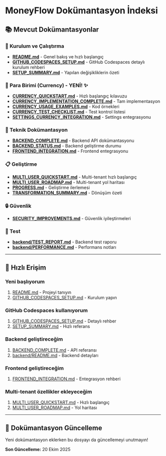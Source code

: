# MoneyFlow Dokümantasyon İndeksi

## 📚 Mevcut Dokümantasyonlar

### 🚀 Kurulum ve Çalıştırma
- **[README.md](./README.md)** - Genel bakış ve hızlı başlangıç
- **[GITHUB_CODESPACES_SETUP.md](./GITHUB_CODESPACES_SETUP.md)** - GitHub Codespaces detaylı kurulum rehberi
- **[SETUP_SUMMARY.md](./SETUP_SUMMARY.md)** - Yapılan değişikliklerin özeti

### 💱 Para Birimi (Currency) - YENİ! ✨
- **[CURRENCY_QUICKSTART.md](./CURRENCY_QUICKSTART.md)** - Hızlı başlangıç kılavuzu
- **[CURRENCY_IMPLEMENTATION_COMPLETE.md](./CURRENCY_IMPLEMENTATION_COMPLETE.md)** - Tam implementasyon
- **[CURRENCY_USAGE_EXAMPLES.md](./CURRENCY_USAGE_EXAMPLES.md)** - Kod örnekleri
- **[CURRENCY_TEST_CHECKLIST.md](./CURRENCY_TEST_CHECKLIST.md)** - Test kontrol listesi
- **[SETTINGS_CURRENCY_INTEGRATION.md](./SETTINGS_CURRENCY_INTEGRATION.md)** - Settings entegrasyonu

### 🔧 Teknik Dokümantasyon
- **[BACKEND_COMPLETE.md](./BACKEND_COMPLETE.md)** - Backend API dokümantasyonu
- **[BACKEND_STATUS.md](./BACKEND_STATUS.md)** - Backend geliştirme durumu
- **[FRONTEND_INTEGRATION.md](./FRONTEND_INTEGRATION.md)** - Frontend entegrasyonu

### 📋 Geliştirme
- **[MULTI_USER_QUICKSTART.md](./MULTI_USER_QUICKSTART.md)** - Multi-tenant hızlı başlangıç
- **[MULTI_USER_ROADMAP.md](./MULTI_USER_ROADMAP.md)** - Multi-tenant yol haritası
- **[PROGRESS.md](./PROGRESS.md)** - Geliştirme ilerlemesi
- **[TRANSFORMATION_SUMMARY.md](./TRANSFORMATION_SUMMARY.md)** - Dönüşüm özeti

### 🔒 Güvenlik
- **[SECURITY_IMPROVEMENTS.md](./SECURITY_IMPROVEMENTS.md)** - Güvenlik iyileştirmeleri

### 🧪 Test
- **[backend/TEST_REPORT.md](./backend/TEST_REPORT.md)** - Backend test raporu
- **[backend/PERFORMANCE.md](./backend/PERFORMANCE.md)** - Performans notları

---

## 🎯 Hızlı Erişim

### Yeni başlıyorum
1. [README.md](./README.md) - Projeyi tanıyın
2. [GITHUB_CODESPACES_SETUP.md](./GITHUB_CODESPACES_SETUP.md) - Kurulum yapın

### GitHub Codespaces kullanıyorum
1. [GITHUB_CODESPACES_SETUP.md](./GITHUB_CODESPACES_SETUP.md) - Detaylı rehber
2. [SETUP_SUMMARY.md](./SETUP_SUMMARY.md) - Hızlı referans

### Backend geliştireceğim
1. [BACKEND_COMPLETE.md](./BACKEND_COMPLETE.md) - API referansı
2. [backend/README.md](./backend/README.md) - Backend detayları

### Frontend geliştireceğim
1. [FRONTEND_INTEGRATION.md](./FRONTEND_INTEGRATION.md) - Entegrasyon rehberi

### Multi-tenant özellikler ekleyeceğim
1. [MULTI_USER_QUICKSTART.md](./MULTI_USER_QUICKSTART.md) - Hızlı başlangıç
2. [MULTI_USER_ROADMAP.md](./MULTI_USER_ROADMAP.md) - Yol haritası

---

## 📝 Dokümantasyon Güncelleme

Yeni dokümantasyon eklerken bu dosyayı da güncellemeyi unutmayın!

**Son Güncelleme:** 20 Ekim 2025
